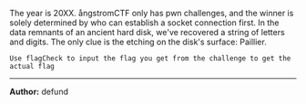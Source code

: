 The year is 20XX. ångstromCTF only has pwn challenges, and the winner is solely determined by who can establish a socket connection first. In the data remnants of an ancient hard disk, we've recovered a string of letters and digits. The only clue is the etching on the disk's surface: Paillier.

`Use flagCheck to input the flag you get from the challenge to get the actual flag`

---
**Author:** defund